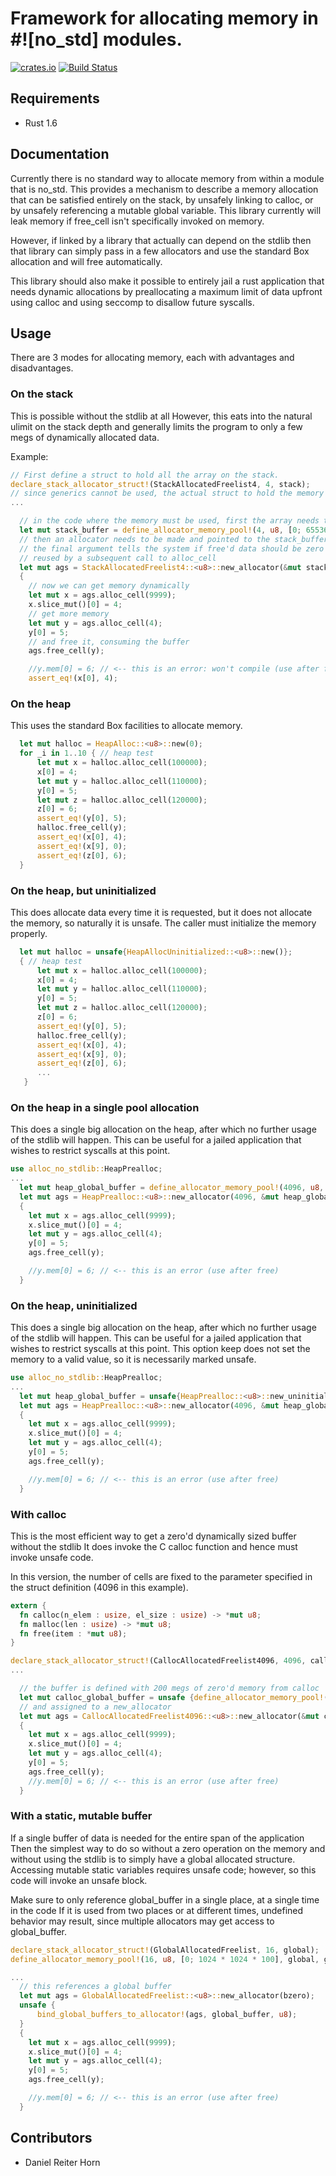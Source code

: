 # Framework for allocating memory in #![no_std] modules.

[![crates.io](http://meritbadge.herokuapp.com/alloc-no-stdlib)](https://crates.io/crates/alloc-no-stdlib)
[![Build Status](https://travis-ci.org/dropbox/rust-alloc-no-stdlib.svg?branch=master)](https://travis-ci.org/dropbox/rust-alloc-no-stdlib)


## Requirements

 * Rust 1.6

## Documentation

Currently there is no standard way to allocate memory from within a module that is no_std.
This provides a mechanism to describe a memory allocation that can be satisfied entirely on
the stack, by unsafely linking to calloc, or by unsafely referencing a mutable global variable.
This library currently will leak memory if free_cell isn't specifically invoked on memory.

However, if linked by a library that actually can depend on the stdlib then that library
can simply pass in a few allocators and use the standard Box allocation and will free automatically.

This library should also make it possible to entirely jail a rust application that needs dynamic
allocations by preallocating a maximum limit of data upfront using calloc and
using seccomp to disallow future syscalls.

## Usage

There are 3 modes for allocating memory, each with advantages and disadvantages.

### On the stack

This is possible without the stdlib at all
However, this eats into the natural ulimit on the stack depth and generally
limits the program to only a few megs of dynamically allocated data.

Example:

```rust
// First define a struct to hold all the array on the stack.
declare_stack_allocator_struct!(StackAllocatedFreelist4, 4, stack);
// since generics cannot be used, the actual struct to hold the memory must be defined with a macro
...

  // in the code where the memory must be used, first the array needs to be readied
  let mut stack_buffer = define_allocator_memory_pool!(4, u8, [0; 65536], stack);
  // then an allocator needs to be made and pointed to the stack_buffer on the stack
  // the final argument tells the system if free'd data should be zero'd before being
  // reused by a subsequent call to alloc_cell
  let mut ags = StackAllocatedFreelist4::<u8>::new_allocator(&mut stack_buffer, bzero);
  {
    // now we can get memory dynamically
    let mut x = ags.alloc_cell(9999);
    x.slice_mut()[0] = 4;
    // get more memory
    let mut y = ags.alloc_cell(4);
    y[0] = 5;
    // and free it, consuming the buffer
    ags.free_cell(y);

    //y.mem[0] = 6; // <-- this is an error: won't compile (use after free)
    assert_eq!(x[0], 4);
```

### On the heap

This uses the standard Box facilities to allocate memory.

```rust
  let mut halloc = HeapAlloc::<u8>::new(0);
  for _i in 1..10 { // heap test
      let mut x = halloc.alloc_cell(100000);
      x[0] = 4;
      let mut y = halloc.alloc_cell(110000);
      y[0] = 5;
      let mut z = halloc.alloc_cell(120000);
      z[0] = 6;
      assert_eq!(y[0], 5);
      halloc.free_cell(y);
      assert_eq!(x[0], 4);
      assert_eq!(x[9], 0);
      assert_eq!(z[0], 6);
  }
```

### On the heap, but uninitialized

This does allocate data every time it is requested, but it does not allocate the
memory, so naturally it is unsafe. The caller must initialize the memory properly.

```rust
  let mut halloc = unsafe{HeapAllocUninitialized::<u8>::new()};
  { // heap test
      let mut x = halloc.alloc_cell(100000);
      x[0] = 4;
      let mut y = halloc.alloc_cell(110000);
      y[0] = 5;
      let mut z = halloc.alloc_cell(120000);
      z[0] = 6;
      assert_eq!(y[0], 5);
      halloc.free_cell(y);
      assert_eq!(x[0], 4);
      assert_eq!(x[9], 0);
      assert_eq!(z[0], 6);
      ...
   }
```

### On the heap in a single pool allocation

This does a single big allocation on the heap, after which no further usage of the stdlib
will happen. This can be useful for a jailed application that wishes to restrict syscalls
at this point.

```rust
use alloc_no_stdlib::HeapPrealloc;
...
  let mut heap_global_buffer = define_allocator_memory_pool!(4096, u8, [0; 6 * 1024 * 1024], heap);
  let mut ags = HeapPrealloc::<u8>::new_allocator(4096, &mut heap_global_buffer, uninitialized);
  {
    let mut x = ags.alloc_cell(9999);
    x.slice_mut()[0] = 4;
    let mut y = ags.alloc_cell(4);
    y[0] = 5;
    ags.free_cell(y);

    //y.mem[0] = 6; // <-- this is an error (use after free)
  }
```

### On the heap, uninitialized

This does a single big allocation on the heap, after which no further usage of the stdlib
will happen. This can be useful for a jailed application that wishes to restrict syscalls
at this point. This option keep does not set the memory to a valid value, so it is
necessarily marked unsafe.

```rust
use alloc_no_stdlib::HeapPrealloc;
...
  let mut heap_global_buffer = unsafe{HeapPrealloc::<u8>::new_uninitialized_memory_pool(6 * 1024 * 1024)};
  let mut ags = HeapPrealloc::<u8>::new_allocator(4096, &mut heap_global_buffer, uninitialized);
  {
    let mut x = ags.alloc_cell(9999);
    x.slice_mut()[0] = 4;
    let mut y = ags.alloc_cell(4);
    y[0] = 5;
    ags.free_cell(y);

    //y.mem[0] = 6; // <-- this is an error (use after free)
  }
```

### With calloc

This is the most efficient way to get a zero'd dynamically sized buffer without the stdlib
It does invoke the C calloc function and hence must invoke unsafe code.

In this version, the number of cells are fixed to the parameter specified in the struct definition
(4096 in this example).

```rust
extern {
  fn calloc(n_elem : usize, el_size : usize) -> *mut u8;
  fn malloc(len : usize) -> *mut u8;
  fn free(item : *mut u8);
}

declare_stack_allocator_struct!(CallocAllocatedFreelist4096, 4096, calloc);
...

  // the buffer is defined with 200 megs of zero'd memory from calloc
  let mut calloc_global_buffer = unsafe {define_allocator_memory_pool!(4096, u8, [0; 200 * 1024 * 1024], calloc)};
  // and assigned to a new_allocator
  let mut ags = CallocAllocatedFreelist4096::<u8>::new_allocator(&mut calloc_global_buffer.data, bzero);
  {
    let mut x = ags.alloc_cell(9999);
    x.slice_mut()[0] = 4;
    let mut y = ags.alloc_cell(4);
    y[0] = 5;
    ags.free_cell(y);
    //y.mem[0] = 6; // <-- this is an error (use after free)
  }
```

### With a static, mutable buffer

If a single buffer of data is needed for the entire span of the application
Then the simplest way to do so without a zero operation on
the memory and without using the stdlib is to simply have a global allocated
structure. Accessing mutable static variables requires unsafe code; however,
so this code will invoke an unsafe block.

Make sure to only reference global_buffer in a single place, at a single time in the code
If it is used from two places or at different times, undefined behavior may result,
since multiple allocators may get access to global_buffer.

```rust
declare_stack_allocator_struct!(GlobalAllocatedFreelist, 16, global);
define_allocator_memory_pool!(16, u8, [0; 1024 * 1024 * 100], global, global_buffer);

...
  // this references a global buffer
  let mut ags = GlobalAllocatedFreelist::<u8>::new_allocator(bzero);
  unsafe {
      bind_global_buffers_to_allocator!(ags, global_buffer, u8);
  }
  {
    let mut x = ags.alloc_cell(9999);
    x.slice_mut()[0] = 4;
    let mut y = ags.alloc_cell(4);
    y[0] = 5;
    ags.free_cell(y);

    //y.mem[0] = 6; // <-- this is an error (use after free)
  }
```

## Contributors

- Daniel Reiter Horn
